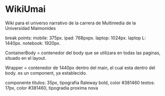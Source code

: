 # WikiUmai
Wiki para el universo narrativo de la carrera de Multimedia de la Universidad Maimonides

break points:
mobile: 375px.
ipad: 768pxpx.
laptop: 1024px.
laptop L: 1440px.
notebook: 1920px.

ContainerBody = contenedor del body que se utilizara en todas las paginas, situado en el layout.

Wrapper = contenedor de 1440px dentro del main, el cual esta dentro del body. es un component, ya establecido.




componente titulos: 35px, tipografia Raleway bold, color #381460
textos: 17px, color #381460, tipogradia proxima nova

